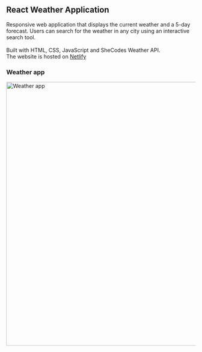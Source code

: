 ## React Weather Application

<p>  
  Responsive web application that displays the current weather and a 5-day forecast. Users can search for the weather in any city using an interactive search tool. </br></br>
  Built with HTML, CSS, JavaScript and SheCodes Weather API. </br>
  The website is hosted on <a href="https://meteo-shecodes-dulce.netlify.app/">Netlify</a>
</p>

### Weather app

<img src="https://github.com/DulcePy/portfolio-dulce/blob/main/images/projects/weather.png" alt="Weather app" width="700">
